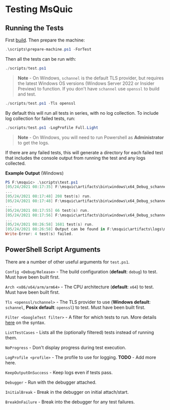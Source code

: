 # Testing MsQuic

## Running the Tests

First [build](./BUILD.md). Then prepare the machine:

```PowerShell
.\scripts\prepare-machine.ps1 -ForTest
```

Then all the tests can be run with:

```PowerShell
./scripts/test.ps1
```

> **Note** - On Windows, `schannel` is the default TLS provider, but requires the latest Windows OS versions (Windows Server 2022 or Insider Preview) to function. If you don't have `schannel` use `openssl` to build and test.

```PowerShell
./scripts/test.ps1 -Tls openssl
```

By default this will run all tests in series, with no log collection. To include log collection for failed tests, run:

```PowerShell
./scripts/test.ps1 -LogProfile Full.Light
```

> **Note** - On Windows, you will need to run Powershell as **Administrator** to get the logs.

If there are any failed tests, this will generate a directory for each failed test that includes the console output from running the test and any logs collected.

**Example Output** (Windows)
```PowerShell
PS F:\msquic> .\scripts\test.ps1
[05/24/2021 08:17:35] F:\msquic\artifacts\bin\windows\x64_Debug_schannel\msquiccoretest.exe (208 test case(s))
...
[05/24/2021 08:17:48] 208 test(s) run.
[05/24/2021 08:17:48] F:\msquic\artifacts\bin\windows\x64_Debug_schannel\msquicplatformtest.exe (66 test case(s))
...
[05/24/2021 08:17:55] 66 test(s) run.
[05/24/2021 08:17:56] F:\msquic\artifacts\bin\windows\x64_Debug_schannel\msquictest.exe (1681 test case(s))
...
[05/24/2021 08:26:58] 1681 test(s) run.
[05/24/2021 08:26:58] Output can be found in F:\msquic\artifacts\logs\msquictest.exe\05.24.2021.08.17.55
Write-Error: 4 test(s) failed.
```

## PowerShell Script Arguments

There are a number of other useful arguments for `test.ps1`.

`Config <Debug/Release>` - The build configuration (**default**: `debug`) to test. Must have been built first.

`Arch <x86/x64/arm/arm64>` - The CPU architecture (**default**: `x64`) to test. Must have been built first.

`Tls <openssl/schannel>` - The TLS provider to use (**Windows default**: `schannel`, **Posix default**: `openssl`) to test. Must have been built first.

`Filter <GoogleTest filter>` - A filter for which tests to run. More details [here](https://google.github.io/googletest/advanced.html#running-a-subset-of-the-tests) on the syntax.

`ListTestCases` - Lists all the (optionally filtered) tests instead of running them.

`NoProgress` - Don't display progress during test execution.

`LogProfile <profile>` - The profile to use for logging. **TODO** - Add more here.

`KeepOutputOnSuccess` - Keep logs even if tests pass.

`Debugger` - Run with the debugger attached.

`InitialBreak` - Break in the debugger on initial attach/start.

`BreakOnFailure` - Break into the debugger for any test failures.
